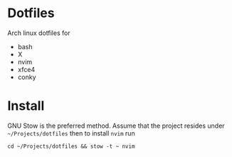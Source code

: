 # Dotfiles

Arch linux dotfiles for

- bash
- X
- nvim
- xfce4
- conky

# Install

GNU Stow is the preferred method. Assume that the project resides under `~/Projects/dotfiles` then to install `nvim` run

````
cd ~/Projects/dotfiles && stow -t ~ nvim 
````

